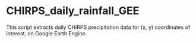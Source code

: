 # CHIRPS_daily_rainfall_GEE
 This script extracts daily CHIRPS precipitation data for (x, y) coordinates of interest, on Google Earth Engine.

